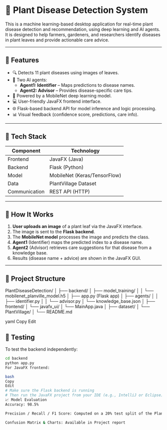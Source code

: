 # 🌿 Plant Disease Detection System

This is a machine learning-based desktop application for real-time plant disease detection and recommendation, using deep learning and AI agents. It is designed to help farmers, gardeners, and researchers identify diseases in plant leaves and provide actionable care advice.

---

## 📌 Features

- 🔍 Detects 11 plant diseases using images of leaves.
- 🤖 Two AI agents:
  - **Agent1: Identifier** – Maps predictions to disease names.
  - **Agent2: Advisor** – Provides disease-specific care tips.
- 🧠 Powered by a MobileNet deep learning model.
- 💻 User-friendly JavaFX frontend interface.
- 🌐 Flask-based backend API for model inference and logic processing.
- 📊 Visual feedback (confidence score, predictions, care info).

---

## 🧰 Tech Stack

| Component         | Technology       |
|------------------|------------------|
| Frontend         | JavaFX (Java)    |
| Backend          | Flask (Python)   |
| Model            | MobileNet (Keras/TensorFlow) |
| Data             | PlantVillage Dataset |
| Communication    | REST API (HTTP)  |

---

## 🚀 How It Works

1. **User uploads an image** of a plant leaf via the JavaFX interface.
2. The image is sent to the **Flask backend**.
3. The **MobileNet model** processes the image and predicts the class.
4. **Agent1** (Identifier) maps the predicted index to a disease name.
5. **Agent2** (Advisor) retrieves care suggestions for that disease from a knowledge base.
6. Results (disease name + advice) are shown in the JavaFX GUI.

---

## 📁 Project Structure

PlantDiseaseDetection/ │ ├── backend/ │ ├── model_training/ │ │ └── mobilenet_planville_model.h5 │ ├── app.py (Flask app) │ ├── agents/ │ │ ├── identifier.py │ │ └── advisor.py │ └── knowledge_base.json │ ├── frontend/ │ └── javafx_ui/ │ └── MainApp.java │ ├── dataset/ │ └── PlantVillage/ │ └── README.md

yaml
Copy
Edit

## 🧪 Testing

To test the backend independently:

```bash
cd backend
python app.py
For JavaFX frontend:

bash
Copy
Edit
# Make sure the Flask backend is running
# Then run the JavaFX project from your IDE (e.g., IntelliJ or Eclipse)
📈 Model Evaluation
Accuracy: 98.5%

Precision / Recall / F1 Score: Computed on a 20% test split of the PlantVillage dataset.

Confusion Matrix & Charts: Available in Project report



